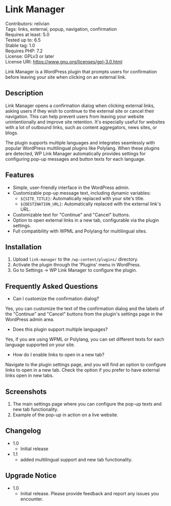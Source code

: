 # Link Manager
Contributors: relivian  
Tags: links, external, popup, navigation, confirmation  
Requires at least: 5.0  
Tested up to: 6.5  
Stable tag: 1.0  
Requires PHP: 7.2  
License: GPLv3 or later  
License URI: https://www.gnu.org/licenses/gpl-3.0.html  

Link Manager is a WordPress plugin that prompts users for confirmation before leaving your site when clicking on an external link.

## Description

Link Manager opens a confirmation dialog when clicking external links, asking users if they wish to continue to the external site or cancel their navigation. This can help prevent users from leaving your website unintentionally and improve site retention. It's especially useful for websites with a lot of outbound links, such as content aggregators, news sites, or blogs.

The plugin supports multiple languages and integrates seamlessly with popular WordPress multilingual plugins like Polylang. When these plugins are detected, WP Link Manager automatically provides settings for configuring pop-up messages and button texts for each language.

## Features

- Simple, user-friendly interface in the WordPress admin.
- Customizable pop-up message text, including dynamic variables:
  - `${SITE_TITLE}`: Automatically replaced with your site's title.
  - `${DESTINATION_URL}`: Automatically replaced with the external link's URL.
- Customizable text for "Continue" and "Cancel" buttons.
- Option to open external links in a new tab, configurable via the plugin settings.
- Full compatibility with WPML and Polylang for multilingual sites.

## Installation

1. Upload `link-manager` to the `/wp-content/plugins/` directory.
2. Activate the plugin through the 'Plugins' menu in WordPress.
3. Go to Settings -> WP Link Manager to configure the plugin.

## Frequently Asked Questions

- Can I customize the confirmation dialog?

Yes, you can customize the text of the confirmation dialog and the labels of the "Continue" and "Cancel" buttons from the plugin's settings page in the WordPress admin area.

- Does this plugin support multiple languages?

Yes, if you are using WPML or Polylang, you can set different texts for each language supported on your site.

- How do I enable links to open in a new tab?

Navigate to the plugin settings page, and you will find an option to configure links to open in a new tab. Check the option if you prefer to have external links open in new tabs.

## Screenshots

1. The main settings page where you can configure the pop-up texts and new tab functionality.
2. Example of the pop-up in action on a live website.

## Changelog

- 1.0
  * Initial release
- 1.1
  * added multilingual support and new tab functionality.

## Upgrade Notice

- 1.0
  * Initial release. Please provide feedback and report any issues you encounter.

